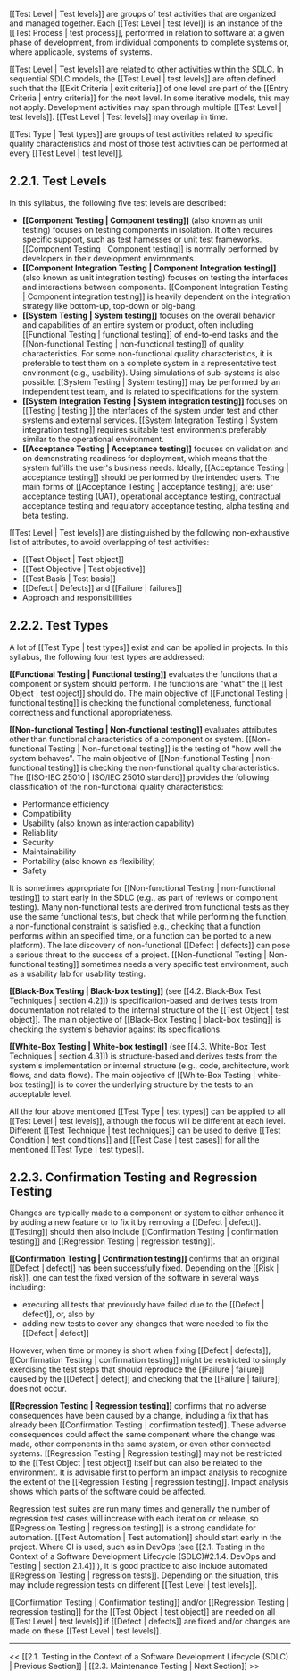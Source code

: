 
[[Test Level | Test levels]] are groups of test activities that are organized and managed together.  Each [[Test Level | test level]] is an instance of the [[Test Process | test process]], performed in relation to software at a given phase of development, from individual components to complete systems or, where applicable, systems of systems.

[[Test Level | Test levels]] are related to other activities within the SDLC.  In sequential SDLC models,  the [[Test Level | test levels]] are often defined such that the [[Exit Criteria | exit criteria]] of one level are part of the [[Entry Criteria | entry criteria]] for the next level.  In some iterative models,  this may not apply.  Development activities may span through multiple [[Test Level | test levels]].  [[Test Level | Test levels]] may overlap in time.

[[Test Type | Test types]] are groups of test activities related to specific quality characteristics and most of those test activities can be performed at every [[Test Level | test level]].

##  2.2.1.  Test Levels

In this syllabus, the following five test levels are described:

* **[[Component Testing | Component testing]]** (also known as unit testing) focuses on testing components in isolation.  It often requires specific support, such as test harnesses or unit test frameworks.  [[Component Testing | Component testing]] is normally performed by developers in their development environments.
* **[[Component Integration Testing | Component Integration testing]]** (also known as unit integration testing) focuses on testing the interfaces and interactions between components.  [[Component Integration Testing | Component integration testing]] is heavily dependent on the integration strategy like bottom-up, top-down or big-bang.
* **[[System Testing | System testing]]** focuses on the overall behavior and capabilities of an entire system or product, often including [[Functional Testing | functional testing]] of end-to-end tasks and the [[Non-functional Testing | non-functional testing]] of quality characteristics.  For some non-functional quality characteristics, it is preferable to test them on a complete system in a representative test environment (e.g., usability).  Using simulations of sub-systems is also possible.  [[System Testing | System testing]] may be performed by an independent test team, and is related to specifications for the system.
* **[[System Integration Testing | System integration testing]]** focuses on [[Testing | testing ]] the interfaces of the system under test and other systems and external services.  [[System Integration Testing | System integration testing]] requires suitable test environments preferably similar to the operational environment.
* **[[Acceptance Testing | Acceptance testing]]** focuses on validation and on demonstrating readiness for deployment, which means that the system fulfills the user's business needs.  Ideally, [[Acceptance Testing | acceptance testing]] should be performed by the intended users.  The main forms of [[Acceptance Testing | acceptance testing]] are: user acceptance testing (UAT), operational acceptance testing, contractual acceptance testing and regulatory acceptance testing, alpha testing and beta testing.

[[Test Level | Test levels]] are distinguished by the following non-exhaustive list of attributes, to avoid overlapping of test activities:

* [[Test Object | Test object]]
* [[Test Objective | Test objective]]
* [[Test Basis | Test basis]]
* [[Defect | Defects]] and [[Failure | failures]]
* Approach and responsibilities

##  2.2.2.  Test Types

A lot of [[Test Type | test types]] exist and can be applied in projects.  In this syllabus, the following four test types are addressed:

**[[Functional Testing | Functional testing]]** evaluates the functions that a component or system should perform.  The functions are "what" the [[Test Object | test object]] should do.  The main objective of [[Functional Testing | functional testing]] is checking the functional completeness, functional correctness and functional appropriateness.

**[[Non-functional Testing | Non-functional testing]]** evaluates attributes other than functional characteristics of a component or system.  [[Non-functional Testing | Non-functional testing]] is the testing of "how well the system behaves".  The main objective of [[Non-functional Testing | non-functional testing]] is checking the non-functional quality characteristics.  The [[ISO-IEC 25010 | ISO/IEC 25010 standard]] provides the following classification of the non-functional quality characteristics:

* Performance efficiency
* Compatibility
* Usability (also known as interaction capability)
* Reliability
* Security
* Maintainability
* Portability (also known as flexibility)
* Safety

It is sometimes appropriate for [[Non-functional Testing | non-functional testing]] to start early in the SDLC (e.g., as part of reviews or component testing).  Many non-functional tests are derived from functional tests as they use the same functional tests, but check that while performing the function, a non-functional constraint is satisfied e.g., checking that a function performs within an specified time, or a function can be ported to a new platform).  The late discovery of non-functional [[Defect | defects]] can pose a serious threat to the success of a project.  [[Non-functional Testing | Non-functional testing]] sometimes needs a very specific test environment, such as a usability lab for usability testing.

**[[Black-Box Testing | Black-box testing]]** (see [[4.2.  Black-Box Test Techniques | section 4.2]]) is specification-based and derives tests from documentation not related to the internal structure of the [[Test Object | test object]].  The main objective of [[Black-Box Testing | black-box testing]] is checking the system's behavior against its specifications.

**[[White-Box Testing | White-box testing]]** (see [[4.3.  White-Box Test Techniques | section 4.3]]) is structure-based and derives tests from the system's implementation or internal structure (e.g., code, architecture, work flows, and data flows).  The main objective of [[White-Box Testing | white-box testing]] is to cover the underlying structure by the tests to an acceptable level.

All the four above mentioned [[Test Type | test types]] can be applied to all [[Test Level | test levels]], although the focus will be different at each level.  Different [[Test Technique | test techniques]] can be used to derive [[Test Condition | test conditions]] and [[Test Case | test cases]] for all the mentioned [[Test Type | test types]].

##  2.2.3.  Confirmation Testing and Regression Testing

Changes are typically made to a component or system to either enhance it by adding a new feature or to fix it by removing a [[Defect | defect]].  [[Testing]] should then also include [[Confirmation Testing | confirmation testing]] and [[Regression Testing | regression testing]].

**[[Confirmation Testing | Confirmation testing]]** confirms that an original [[Defect | defect]] has been successfully fixed.  Depending on the [[Risk | risk]], one can test the fixed version of the software in several ways including:

* executing all tests that previously have failed due to the [[Defect | defect]], or, also by
* adding new tests to cover any changes that were needed to fix the [[Defect | defect]]

However, when time or money is short when fixing [[Defect | defects]], [[Confirmation Testing | confirmation testing]] might be restricted to simply exercising the test steps that should reproduce the [[Failure | failure]] caused by the [[Defect | defect]] and checking that the [[Failure | failure]] does not occur.

**[[Regression Testing | Regression testing]]** confirms that no adverse consequences have been caused by a change, including a fix that has already been [[Confirmation Testing | confirmation tested]].  These adverse consequences could affect the same component where the change was made, other components in the same system, or even other connected systems.  [[Regression Testing | Regression testing]] may not be restricted to the [[Test Object | test object]] itself but can also be related to the environment.  It is advisable first to perform an impact analysis to recognize the extent of the [[Regression Testing | regression testing]].  Impact analysis shows which parts of the software could be affected.

Regression test suites are run many times and generally the number of regression test cases will increase with each iteration or release, so [[Regression Testing | regression testing]] is a strong candidate for automation.  [[Test Automation | Test automation]] should start early in the project.  Where CI is used, such as in DevOps (see [[2.1.  Testing in the Context of a Software Development Lifecycle (SDLC)#2.1.4. DevOps and Testing | section 2.1.4]] ), it is good practice to also include automated [[Regression Testing | regression tests]].  Depending on the situation, this may include regression tests on different [[Test Level | test levels]].

[[Confirmation Testing | Confirmation testing]] and/or [[Regression Testing | regression testing]] for the [[Test Object | test object]] are needed on all [[Test Level | test levels]] if [[Defect | defects]] are fixed and/or changes are made on these [[Test Level | test levels]].

---
<< [[2.1.  Testing in the Context of a Software Development Lifecycle (SDLC) | Previous Section]] | [[2.3.  Maintenance Testing | Next Section]] >>